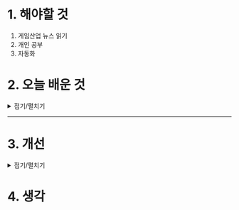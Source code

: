 
# 1. 해야할 것

1. 게임산업 뉴스 읽기 
2. 개인 공부  
3. 자동화



# 2. 오늘 배운 것

<details>
<summary>접기/펼치기</summary>




</details>

****


# 3. 개선


<details>
<summary>접기/펼치기</summary>


</details>



# 4. 생각


